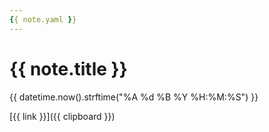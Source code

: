 ```yaml
---
{{ note.yaml }}
---
```

# {{ note.title }}

{{ datetime.now().strftime("%A %d %B %Y %H:%M:%S") }}

[{{ link }}]({{ clipboard }})
